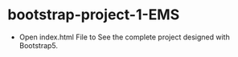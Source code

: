 # bootstrap-project-1-EMS
- Open index.html File to See the complete project designed with Bootstrap5.
